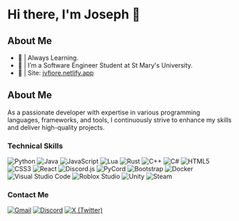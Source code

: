 # Hi there, I'm Joseph 👋

## About Me
- 🌱 | Always Learning.
- 💼 | I’m a Software Engineer Student at St Mary's University.
- 🔗 | Site: [jvfiore.netlify.app](htpps://jvfiore.netlify.app)




## About Me
As a passionate developer with expertise in various programming languages, frameworks, and tools, I continuously strive to enhance my skills and deliver high-quality projects.

### Technical Skills
![Python](https://img.shields.io/badge/-Python-3776AB?style=flat-square&logo=python&logoColor=ffffff) 
![Java](https://img.shields.io/badge/-Java-007396?style=flat-square&logo=java&logoColor=ffffff) 
![JavaScript](https://img.shields.io/badge/-JavaScript-F7DF1E?style=flat-square&logo=javascript&logoColor=000000) 
![Lua](https://img.shields.io/badge/-Lua-2C2D72?style=flat-square&logo=lua&logoColor=ffffff) 
![Rust](https://img.shields.io/badge/-Rust-000000?style=flat-square&logo=rust&logoColor=ffffff) 
![C++](https://img.shields.io/badge/-C++-00599C?style=flat-square&logo=c%2B%2B&logoColor=ffffff) 
![C#](https://img.shields.io/badge/-C%23-239120?style=flat-square&logo=csharp&logoColor=ffffff) 
![HTML5](https://img.shields.io/badge/-HTML5-E34F26?style=flat-square&logo=html5&logoColor=ffffff) 
![CSS3](https://img.shields.io/badge/-CSS3-1572B6?style=flat-square&logo=css3&logoColor=ffffff) 
![React](https://img.shields.io/badge/-React-61DAFB?style=flat-square&logo=react&logoColor=ffffff) 
![Discord.js](https://img.shields.io/badge/-Discord.js-5865F2?style=flat-square&logo=discord&logoColor=ffffff)
![PyCord](https://img.shields.io/badge/-PyCord-ff9c1b?style=flat-square&logo=python&logoColor=ffffff)
![Bootstrap](https://img.shields.io/badge/-Bootstrap-7952B3?style=flat-square&logo=bootstrap&logoColor=ffffff) 
![Docker](https://img.shields.io/badge/-Docker-2496ED?style=flat-square&logo=docker&logoColor=ffffff) 
![Visual Studio Code](https://img.shields.io/badge/-Visual%20Studio%20Code-007ACC?style=flat-square&logo=visual-studio-code&logoColor=ffffff)
![Roblox Studio](https://img.shields.io/badge/-Roblox%20Studio-FF0000?style=flat-square&logo=roblox&logoColor=ffffff)
![Unity](https://img.shields.io/badge/-Unity-100000?style=flat-square&logo=unity&logoColor=ffffff)
![Steam](https://img.shields.io/badge/-Steam-000000?style=flat-square&logo=steam&logoColor=ffffff)

### Contact Me
[![Gmail](https://img.shields.io/badge/-Gmail-D14836?style=flat-square&logo=gmail&logoColor=ffffff)](mailto:Joseph.V.Fiore@gmail.com)
[![Discord](https://img.shields.io/badge/-Discord-7289DA?style=flat-square&logo=discord&logoColor=ffffff)](https://discordapp.com/users/MistrKoala)
[![X (Twitter)](https://img.shields.io/badge/-X-1DA1F2?style=flat-square&logo=x&logoColor=ffffff)](https://twitter.com/JVFDevelopment)
